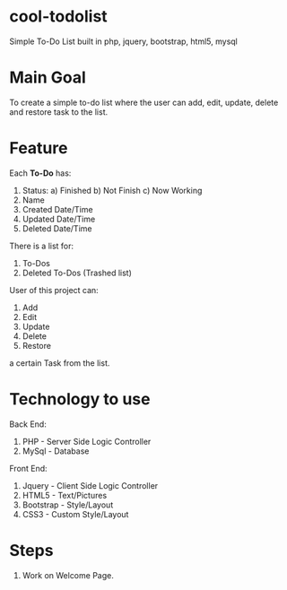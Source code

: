 # cool-todolist
Simple To-Do List built in php, jquery, bootstrap, html5, mysql

# Main Goal
To create a simple to-do list where the user can add, edit, update, delete and restore task to the list.

# Feature
Each <b>To-Do</b> has:
1) Status:
  a) Finished
  b) Not Finish
  c) Now Working
2) Name
3) Created Date/Time
4) Updated Date/Time
5) Deleted Date/Time

There is a list for:
1) To-Dos
2) Deleted To-Dos (Trashed list)

User of this project can:
1) Add
2) Edit
3) Update
4) Delete
5) Restore

a certain Task from the list.

# Technology to use
Back End:
1) PHP - Server Side Logic Controller
2) MySql - Database

Front End:
1) Jquery - Client Side Logic Controller
2) HTML5 - Text/Pictures
3) Bootstrap - Style/Layout
4) CSS3 - Custom Style/Layout

# Steps
1) Work on Welcome Page.

